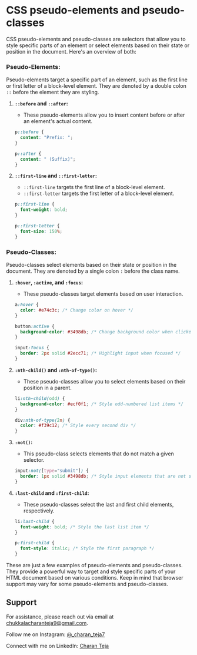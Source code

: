 # CSS pseudo-elements and pseudo-classes
CSS pseudo-elements and pseudo-classes are selectors that allow you to style specific parts of an element or select elements based on their state or position in the document. Here's an overview of both:

### Pseudo-Elements:

Pseudo-elements target a specific part of an element, such as the first line or first letter of a block-level element. They are denoted by a double colon `::` before the element they are styling.

1. **`::before` and `::after`:**
   - These pseudo-elements allow you to insert content before or after an element's actual content.

   ```css
   p::before {
     content: "Prefix: ";
   }

   p::after {
     content: " (Suffix)";
   }
   ```

2. **`::first-line` and `::first-letter`:**
   - `::first-line` targets the first line of a block-level element.
   - `::first-letter` targets the first letter of a block-level element.

   ```css
   p::first-line {
     font-weight: bold;
   }

   p::first-letter {
     font-size: 150%;
   }
   ```

### Pseudo-Classes:

Pseudo-classes select elements based on their state or position in the document. They are denoted by a single colon `:` before the class name.

1. **`:hover`, `:active`, and `:focus`:**
   - These pseudo-classes target elements based on user interaction.
   
   ```css
   a:hover {
     color: #e74c3c; /* Change color on hover */
   }

   button:active {
     background-color: #3498db; /* Change background color when clicked */
   }

   input:focus {
     border: 2px solid #2ecc71; /* Highlight input when focused */
   }
   ```

2. **`:nth-child()` and `:nth-of-type()`:**
   - These pseudo-classes allow you to select elements based on their position in a parent.

   ```css
   li:nth-child(odd) {
     background-color: #ecf0f1; /* Style odd-numbered list items */
   }

   div:nth-of-type(2n) {
     color: #f39c12; /* Style every second div */
   }
   ```

3. **`:not()`:**
   - This pseudo-class selects elements that do not match a given selector.

   ```css
   input:not([type="submit"]) {
     border: 1px solid #3498db; /* Style input elements that are not submit buttons */
   }
   ```

4. **`:last-child` and `:first-child`:**
   - These pseudo-classes select the last and first child elements, respectively.

   ```css
   li:last-child {
     font-weight: bold; /* Style the last list item */
   }

   p:first-child {
     font-style: italic; /* Style the first paragraph */
   }
   ```

These are just a few examples of pseudo-elements and pseudo-classes. They provide a powerful way to target and style specific parts of your HTML document based on various conditions. Keep in mind that browser support may vary for some pseudo-elements and pseudo-classes.
## Support

For assistance, please reach out via email at chukkalacharanteja9@gmail.com.

Follow me on Instagram: [@_charan_teja7](https://www.instagram.com/_charan_teja7/)

Connect with me on LinkedIn: [Charan Teja](https://www.linkedin.com/in/charanteja177/)
